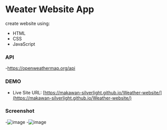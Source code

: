 # Weater Website App

create website using:
- HTML
- CSS
- JavaScript

### API
-https://openweathermap.org/api

### DEMO
- Live Site URL: [https://makawan-silverlight.github.io/Weather-website/](https://makawan-silverlight.github.io/Weather-website/)

### Screenshot
-![image](https://github.com/user-attachments/assets/d8285dae-5c20-4816-8b39-5f05cd38e253)
-![image](https://github.com/user-attachments/assets/e69144de-4e23-4aae-9569-720cc7f41c06)

